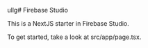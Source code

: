 ullg# Firebase Studio

This is a NextJS starter in Firebase Studio.

To get started, take a look at src/app/page.tsx.
